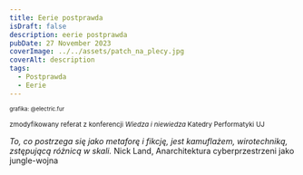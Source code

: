 ```yaml
---
title: Eerie postprawda
isDraft: false
description: eerie postprawda
pubDate: 27 November 2023
coverImage: ../../assets/patch_na_plecy.jpg
coverAlt: description
tags:
  - Postprawda
  - Eerie
---
```

<sub><sub>grafika: @electric.fur</sub></sub>

<sub> zmodyfikowany referat z konferencji _Wiedza i niewiedza_ Katedry Performatyki UJ </sub>


*To, co postrzega się jako metaforę i fikcję, jest kamuflażem, wirotechniką, zstępującą różnicą w skali.*
Nick Land, Anarchitektura cyberprzestrzeni jako jungle-wojna

